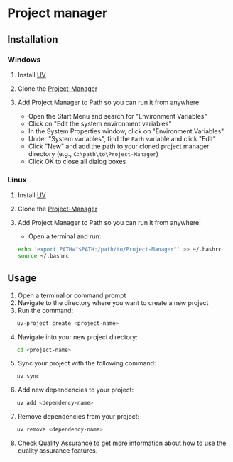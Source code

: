 # Project manager

## Installation

### Windows

1. Install [UV](https://docs.astral.sh/uv/getting-started/installation/#standalone-installer)

2. Clone the [Project-Manager](https://github.com/Aprigio4/Project-Manager)

3. Add Project Manager to Path so you can run it from anywhere:
   - Open the Start Menu and search for "Environment Variables"
   - Click on "Edit the system environment variables"
   - In the System Properties window, click on "Environment Variables"
   - Under "System variables", find the `Path` variable and click "Edit"
   - Click "New" and add the path to your cloned project manager directory (e.g., `C:\path\to\Project-Manager`)
   - Click OK to close all dialog boxes

### Linux

1. Install [UV](https://docs.astral.sh/uv/getting-started/installation/#standalone-installer)

2. Clone the [Project-Manager](https://github.com/Aprigio4/Project-Manager)

3. Add Project Manager to Path so you can run it from anywhere:
   - Open a terminal and run:
   ```bash
   echo 'export PATH="$PATH:/path/to/Project-Manager"' >> ~/.bashrc
   source ~/.bashrc
   ```
## Usage
1. Open a terminal or command prompt
2. Navigate to the directory where you want to create a new project
3. Run the command:
```bash
   uv-project create <project-name>
```
4. Navigate into your new project directory:
```bash
   cd <project-name>
```
5. Sync your project with the following command:
```bash
   uv sync
```
6. Add new dependencies to your project:
```bash
   uv add <dependency-name>
```
7. Remove dependencies from your project:
```bash
   uv remove <dependency-name>
```
8. Check [Quality Assurance](docs/Quality-Assurance.md) to get more information about how to use the quality assurance features.
